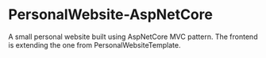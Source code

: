 # PersonalWebsite-AspNetCore
A small personal website built using AspNetCore MVC pattern. The frontend is extending the one from PersonalWebsiteTemplate.
